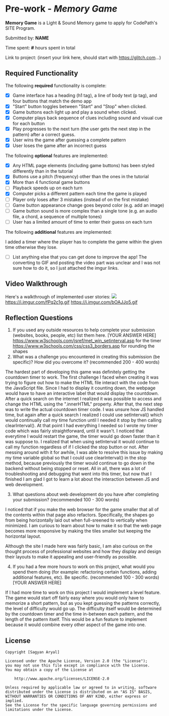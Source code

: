 # Pre-work - *Memory Game*

**Memory Game** is a Light & Sound Memory game to apply for CodePath's SITE Program. 

Submitted by: **NAME**

Time spent: **#** hours spent in total

Link to project: (insert your link here, should start with https://glitch.com...)

## Required Functionality

The following **required** functionality is complete:

* [X] Game interface has a heading (h1 tag), a line of body text (p tag), and four buttons that match the demo app
* [X] "Start" button toggles between "Start" and "Stop" when clicked. 
* [X] Game buttons each light up and play a sound when clicked. 
* [X] Computer plays back sequence of clues including sound and visual cue for each button
* [X] Play progresses to the next turn (the user gets the next step in the pattern) after a correct guess. 
* [X] User wins the game after guessing a complete pattern
* [X] User loses the game after an incorrect guess

The following **optional** features are implemented:

* [X] Any HTML page elements (including game buttons) has been styled differently than in the tutorial
* [X] Buttons use a pitch (frequency) other than the ones in the tutorial
* [X] More than 4 functional game buttons
* [ ] Playback speeds up on each turn
* [X] Computer picks a different pattern each time the game is played
* [ ] Player only loses after 3 mistakes (instead of on the first mistake)
* [ ] Game button appearance change goes beyond color (e.g. add an image)
* [ ] Game button sound is more complex than a single tone (e.g. an audio file, a chord, a sequence of multiple tones)
* [ ] User has a limited amount of time to enter their guess on each turn

The following **additional** features are implemented:

I added a timer where the player has to complete the game within the given time otherwise they lose.

- [ ] List anything else that you can get done to improve the app!
The converting to GIF and posting the video part was unclear and I was not sure how to do it, so I just attached the imgur links. 

## Video Walkthrough

Here's a walkthrough of implemented user stories:
![](your-link-here)
https://i.imgur.com/fPq2c1g.gif
https://i.imgur.com/bOAJJo5.gif



## Reflection Questions
1. If you used any outside resources to help complete your submission (websites, books, people, etc) list them here. 
[YOUR ANSWER HERE]
https://www.w3schools.com/jsref/met_win_setinterval.asp for the timer
https://www.w3schools.com/css/css3_borders.asp for rounding the shapes
2. What was a challenge you encountered in creating this submission (be specific)? How did you overcome it? (recommended 200 - 400 words) 

The hardest part of developing this game was definitely getting the countdown timer to work. The first challenge I faced when creating it was trying
to figure out how to make the HTML file interact with the code from the JavaScript file. Since I had to display it counting down, the webpage would
have to have an interactive label that would display the countdown. After a quick search on the internet I realized it was possible to access and change
the HTML using the ".innerHTML" property. After that, the next step was to write the actual countdown timer code. I was unsure how JS handled time, but
again after a quick search I realized I could use setInterval() which would continually call my time function until I needed it stop by then 
calling clearInterval(). At that point I had everything I needed so I wrote my timer code which was fairly straightforward, until it wasn't. I noticed
that everytime I would restart the game, the timer would go down faster than it was suppose to. I realized that when using setInterval it would continue to 
call my function regardless of if I clicked the stop button or not. After messing around with it for awhile, I was able to resolve this issue by making my
time variable global so that I could use clearInterval() in the stop method, because previously the timer would continue to go down in the backend without being stopped
or reset. All in all, there was a lot of troubleshooting and debugging that went into this timer, but now that I finished I am glad I got to learn a lot about the interaction between JS and web development.

3. What questions about web development do you have after completing your submission? (recommended 100 - 300 words) 

I noticed that if you make the web browser for the game smaller that all of the contents within that page also refactors. Specifically, the shapes go from being horizontally laid out when full-sreened to 
vertically when minimized. I am curious to learn about how to make it so that the web page becomes more responsive by making the tiles smaller but keeping the horizontal layout. 

Although the site I made here was fairly basic, I am also curious on the thought process of professional websites and how they display and design their layouts to make it appealing and user-friendly as possible. 

4. If you had a few more hours to work on this project, what would you spend them doing (for example: refactoring certain functions, adding additional features, etc). Be specific. (recommended 100 - 300 words) 
[YOUR ANSWER HERE]

If I had more time to work on this project I would implement a level feature. The game would start off fairly easy where you would only have to memorize a short pattern, but as you kept guessing the patterns
correctly, the level of difficulty would go up. The difficulty itself would be determined by the countdown timer and the time in-between each pattern, and the length of the pattern itself. This would be a fun feature
to implement because it would combine every other aspect of the game into one. 


## License

    Copyright [Sagyan Aryal]

    Licensed under the Apache License, Version 2.0 (the "License");
    you may not use this file except in compliance with the License.
    You may obtain a copy of the License at

        http://www.apache.org/licenses/LICENSE-2.0

    Unless required by applicable law or agreed to in writing, software
    distributed under the License is distributed on an "AS IS" BASIS,
    WITHOUT WARRANTIES OR CONDITIONS OF ANY KIND, either express or implied.
    See the License for the specific language governing permissions and
    limitations under the License.